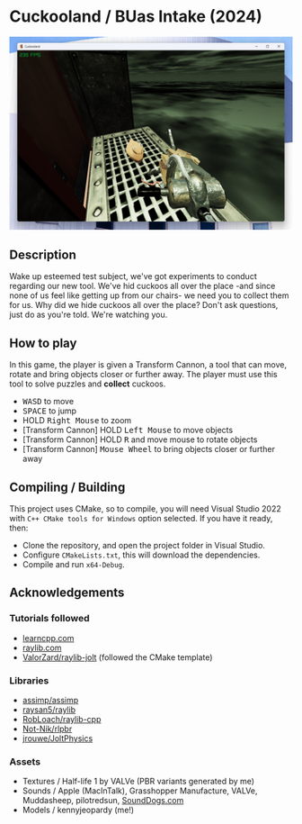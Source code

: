# Cuckooland / BUas Intake (2024)

![In-game screenshot](https://github.com/kennyjeopardy/Cuckooland/blob/main/.github/ss_cuckoo.png)

## Description

Wake up esteemed test subject, we've got experiments to conduct regarding our new tool. We've hid cuckoos all over the place -and since none of us feel like getting up from our chairs- we need you to collect them for us.
Why did we hide cuckoos all over the place? Don't ask questions, just do as you're told. We're watching you.

## How to play

In this game, the player is given a Transform Cannon, a tool that can move, rotate and bring objects closer or further away. 
The player must use this tool to solve puzzles and **collect** cuckoos.

- <kbd>WASD</kbd> to move
- <kbd>SPACE</kbd> to jump
- HOLD <kbd>Right Mouse</kbd> to zoom
- [Transform Cannon] HOLD <kbd>Left Mouse</kbd> to move objects
- [Transform Cannon] HOLD <kbd>R</kbd> and move mouse to rotate objects
- [Transform Cannon] <kbd>Mouse Wheel</kbd> to bring objects closer or further away

## Compiling / Building

This project uses CMake, so to compile, you will need Visual Studio 2022 with `C++ CMake tools for Windows` option selected. If you have it ready, then:

- Clone the repository, and open the project folder in Visual Studio.
- Configure `CMakeLists.txt`, this will download the dependencies.
- Compile and run `x64-Debug`.

## Acknowledgements

### Tutorials followed

- [learncpp.com](https://www.learncpp.com/)
- [raylib.com](https://www.raylib.com/)
- [ValorZard/raylib-jolt](https://github.com/ValorZard/raylib-jolt) (followed the CMake template)

### Libraries

- [assimp/assimp](https://github.com/assimp/assimp)
- [raysan5/raylib](https://github.com/raysan5/raylib)
- [RobLoach/raylib-cpp](https://github.com/RobLoach/raylib-cpp)
- [Not-Nik/rlpbr](https://github.com/Not-Nik/rlpbr)
- [jrouwe/JoltPhysics](https://github.com/jrouwe/JoltPhysics)

### Assets

- Textures / Half-life 1 by VALVe (PBR variants generated by me)
- Sounds / Apple (MacInTalk), Grasshopper Manufacture, VALVe, Muddasheep, pilotredsun, [SoundDogs.com](https://sounddogs.com)
- Models / kennyjeopardy (me!)
